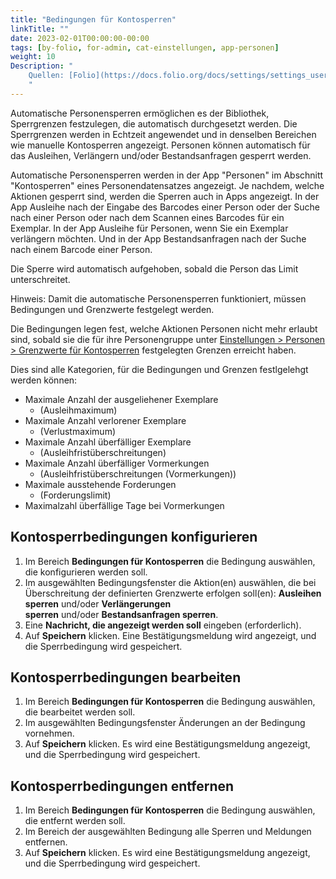 ```yaml
---
title: "Bedingungen für Kontosperren"
linkTitle: ""
date: 2023-02-01T00:00:00-00:00
tags: [by-folio, for-admin, cat-einstellungen, app-personen]
weight: 10
Description: "
    Quellen: [Folio](https://docs.folio.org/docs/settings/settings_users/settings_users/#settings--users--conditions) & [GBV](https://info.gbv.de/pages/viewpage.action?pageId=841809962)
    "
---
```


Automatische Personensperren ermöglichen es der Bibliothek, Sperrgrenzen festzulegen, die automatisch durchgesetzt werden. Die Sperrgrenzen werden in Echtzeit angewendet und in denselben Bereichen wie manuelle Kontosperren angezeigt. Personen können automatisch für das Ausleihen, Verlängern und/oder Bestandsanfragen gesperrt werden.

Automatische Personensperren werden in der App "Personen" im Abschnitt "Kontosperren" eines Personendatensatzes angezeigt. Je nachdem, welche Aktionen gesperrt sind, werden die Sperren auch in Apps angezeigt. In der App Ausleihe nach der Eingabe des Barcodes einer Person oder der Suche nach einer Person oder nach dem Scannen eines Barcodes für ein Exemplar. In der App Ausleihe für Personen, wenn Sie ein Exemplar verlängern möchten. Und in der App Bestandsanfragen nach der Suche nach einem Barcode einer Person.

Die Sperre wird automatisch aufgehoben, sobald die Person das Limit unterschreitet.

Hinweis: Damit die automatische Personensperren funktioniert, müssen Bedingungen und Grenzwerte festgelegt werden.

Die Bedingungen legen fest, welche Aktionen Personen nicht mehr erlaubt sind, sobald sie die für ihre Personengruppe unter [Einstellungen > Personen > Grenzwerte für Kontosperren](https://info.gbv.de/pages/viewpage.action?pageId=841809967) festgelegten Grenzen erreicht haben.

Dies sind alle Kategorien, für die Bedingungen und Grenzen festlgelehgt werden können:

* Maximale Anzahl der ausgeliehener Exemplare
    * (Ausleihmaximum)
* Maximale Anzahl verlorener Exemplare
    * (Verlustmaximum)
* Maximale Anzahl überfälliger Exemplare
    * (Ausleihfristüberschreitungen)
* Maximale Anzahl überfälliger Vormerkungen
    * (Ausleihfristüberschreitungen (Vormerkungen))
* Maximale ausstehende Forderungen
    * (Forderungslimit)
* Maximalzahl überfällige Tage bei Vormerkungen

## Kontosperrbedingungen konfigurieren

1.  Im Bereich **Bedingungen für Kontosperren** die Bedingung auswählen, die konfigurieren werden soll.
2.  Im ausgewählten Bedingungsfenster die Aktion(en) auswählen, die bei Überschreitung der definierten Grenzwerte erfolgen soll(en): **Ausleihen sperren** und/oder **Verlängerungen sperren** und/oder **Bestandsanfragen sperren**.
3.  Eine **Nachricht, die angezeigt werden soll** eingeben (erforderlich).
4.  Auf **Speichern** klicken. Eine Bestätigungsmeldung wird angezeigt, und die Sperrbedingung wird gespeichert.

## Kontosperrbedingungen bearbeiten

1.  Im Bereich **Bedingungen für Kontosperren** die Bedingung auswählen, die bearbeitet werden soll.
2.  Im ausgewählten Bedingungsfenster Änderungen an der Bedingung vornehmen.
3.  Auf **Speichern** klicken. Es wird eine Bestätigungsmeldung angezeigt, und die Sperrbedingung wird gespeichert.

## Kontosperrbedingungen entfernen

1.  Im Bereich **Bedingungen für Kontosperren** die Bedingung auswählen, die entfernt werden soll.
2.  Im Bereich der ausgewählten Bedingung alle Sperren und Meldungen entfernen.
3.  Auf **Speichern** klicken. Es wird eine Bestätigungsmeldung angezeigt, und die Sperrbedingung wird gespeichert.
